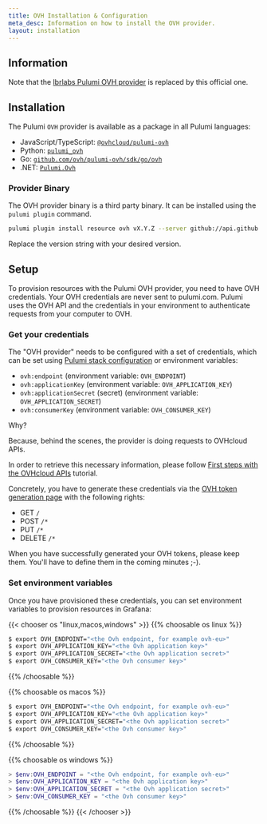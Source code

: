 ```yaml
---
title: OVH Installation & Configuration
meta_desc: Information on how to install the OVH provider.
layout: installation
---
```


## Information

Note that the [lbrlabs Pulumi OVH provider](https://github.com/lbrlabs/pulumi-ovh) is replaced by this official one.

## Installation

The Pulumi `OVH` provider is available as a package in all Pulumi languages:

* JavaScript/TypeScript: [`@ovhcloud/pulumi-ovh`](https://www.npmjs.com/package/@ovhcloud/pulumi-ovh)
* Python: [`pulumi_ovh`](https://pypi.org/project/pulumi-ovh/)
* Go: [`github.com/ovh/pulumi-ovh/sdk/go/ovh`](https://pkg.go.dev/github.com/ovh/pulumi-ovh/sdk)
* .NET: [`Pulumi.Ovh`](https://www.nuget.org/packages/Pulumi.Ovh)

### Provider Binary

The OVH provider binary is a third party binary. It can be installed using the `pulumi plugin` command.

```bash
pulumi plugin install resource ovh vX.Y.Z --server github://api.github.com/ovh/pulumi-ovh
```

Replace the version string with your desired version.

## Setup

To provision resources with the Pulumi OVH provider, you need to have OVH credentials.
Your OVH credentials are never sent to pulumi.com. Pulumi uses the OVH API and the credentials in your environment to authenticate requests from your computer to OVH.

### Get your credentials

The "OVH provider" needs to be configured with a set of credentials, which can be set using
[Pulumi stack configuration](https://www.pulumi.com/docs/concepts/config/) or environment variables:

* `ovh:endpoint` (environment variable: `OVH_ENDPOINT`)
* `ovh:applicationKey` (environment variable: `OVH_APPLICATION_KEY`)
* `ovh:applicationSecret` (secret) (environment variable: `OVH_APPLICATION_SECRET`)
* `ovh:consumerKey` (environment variable: `OVH_CONSUMER_KEY`)

Why?

Because, behind the scenes, the provider is doing requests to OVHcloud APIs. 

In order to retrieve this necessary information, please follow [First steps with the OVHcloud APIs](https://docs.ovh.com/gb/en/customer/first-steps-with-ovh-api/) tutorial.

Concretely, you have to generate these credentials via the [OVH token generation page](https://api.ovh.com/createToken/?GET=/*&POST=/*&PUT=/*&DELETE=/*) with the following rights:

* GET `/`
* POST `/*`
* PUT `/*`
* DELETE `/*`

When you have successfully generated your OVH tokens, please keep them. You'll have to define them in the coming minutes ;-).

### Set environment variables

Once you have provisioned these credentials, you can set environment variables to provision resources in Grafana:

{{< chooser os "linux,macos,windows" >}}
{{% choosable os linux %}}

```bash
$ export OVH_ENDPOINT="<the Ovh endpoint, for example ovh-eu>"
$ export OVH_APPLICATION_KEY="<the Ovh application key>"
$ export OVH_APPLICATION_SECRET="<the Ovh application secret>"
$ export OVH_CONSUMER_KEY="<the Ovh consumer key>"
```

{{% /choosable %}}

{{% choosable os macos %}}

```bash
$ export OVH_ENDPOINT="<the Ovh endpoint, for example ovh-eu>"
$ export OVH_APPLICATION_KEY="<the Ovh application key>"
$ export OVH_APPLICATION_SECRET="<the Ovh application secret>"
$ export OVH_CONSUMER_KEY="<the Ovh consumer key>"
```

{{% /choosable %}}

{{% choosable os windows %}}

```powershell
> $env:OVH_ENDPOINT = "<the Ovh endpoint, for example ovh-eu>"
> $env:OVH_APPLICATION_KEY = "<the Ovh application key>"
> $env:OVH_APPLICATION_SECRET = "<the Ovh application secret>"
> $env:OVH_CONSUMER_KEY = "<the Ovh consumer key>"
```

{{% /choosable %}}
{{< /chooser >}}

